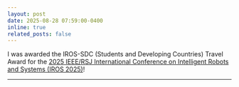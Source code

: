 ```yaml
---
layout: post
date: 2025-08-28 07:59:00-0400
inline: true
related_posts: false
---
```


I was awarded the IROS-SDC (Students and Developing Countries) Travel Award for the [2025 IEEE/RSJ International Conference on Intelligent Robots and Systems (IROS 2025)](https://www.iros25.org)!

---
